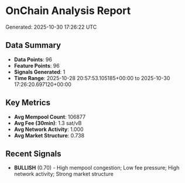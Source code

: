 # OnChain Analysis Report
Generated: 2025-10-30 17:26:22 UTC

## Data Summary
- **Data Points**: 96
- **Feature Points**: 96
- **Signals Generated**: 1
- **Time Range**: 2025-10-28 20:57:53.105185+00:00 to 2025-10-30 17:26:20.697120+00:00

## Key Metrics
- **Avg Mempool Count**: 106877
- **Avg Fee (30min)**: 1.3 sat/vB
- **Avg Network Activity**: 1.000
- **Avg Market Structure**: 0.738

## Recent Signals
- **BULLISH** (0.70) - High mempool congestion; Low fee pressure; High network activity; Strong market structure
